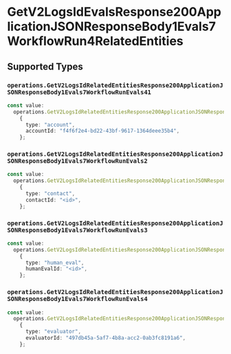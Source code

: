 # GetV2LogsIdEvalsResponse200ApplicationJSONResponseBody1Evals7WorkflowRun4RelatedEntities


## Supported Types

### `operations.GetV2LogsIdRelatedEntitiesResponse200ApplicationJSONResponseBody1Evals7WorkflowRunEvals41`

```typescript
const value:
  operations.GetV2LogsIdRelatedEntitiesResponse200ApplicationJSONResponseBody1Evals7WorkflowRunEvals41 =
    {
      type: "account",
      accountId: "f4f6f2e4-bd22-43bf-9617-1364deee35b4",
    };
```

### `operations.GetV2LogsIdRelatedEntitiesResponse200ApplicationJSONResponseBody1Evals7WorkflowRunEvals2`

```typescript
const value:
  operations.GetV2LogsIdRelatedEntitiesResponse200ApplicationJSONResponseBody1Evals7WorkflowRunEvals2 =
    {
      type: "contact",
      contactId: "<id>",
    };
```

### `operations.GetV2LogsIdRelatedEntitiesResponse200ApplicationJSONResponseBody1Evals7WorkflowRunEvals3`

```typescript
const value:
  operations.GetV2LogsIdRelatedEntitiesResponse200ApplicationJSONResponseBody1Evals7WorkflowRunEvals3 =
    {
      type: "human_eval",
      humanEvalId: "<id>",
    };
```

### `operations.GetV2LogsIdRelatedEntitiesResponse200ApplicationJSONResponseBody1Evals7WorkflowRunEvals4`

```typescript
const value:
  operations.GetV2LogsIdRelatedEntitiesResponse200ApplicationJSONResponseBody1Evals7WorkflowRunEvals4 =
    {
      type: "evaluator",
      evaluatorId: "497db45a-5af7-4b8a-acc2-0ab3fc8191a6",
    };
```

